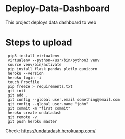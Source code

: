 # Deploy-Data-Dashboard

This project deploys data dashboard to web

# Steps to upload 

     pip3 install virtualenv
     virtualenv --python=/usr/bin/python3 venv
     source venv/bin/activate
     pip install flask pandas plotly gunicorn
     heroku --version
     heroku login -i
     touch Procfile
     pip freeze > requirements.txt
     git init
     git add .
     git config --global user.email something@email.com
     git config --global user.name "john"
     git commit -m "first commit"
     heroku create undatadash
     git remote -v
     git push heroku master


Check: https://undatadash.herokuapp.com/
